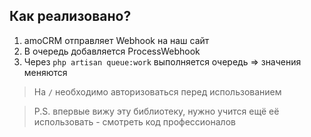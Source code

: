 ## Как реализовано?
1. amoCRM отправляет Webhook на наш сайт
2. В очередь добавляется ProcessWebhook
3. Через `php artisan queue:work` выполняется очередь => значения меняются

> На `/` необходимо авторизоваться перед использованием

> P.S. впервые вижу эту библиотеку, нужно учится ещё её использовать - смотреть код профессионалов

